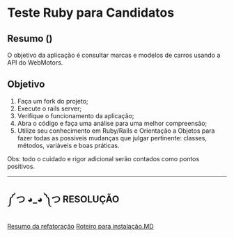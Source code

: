 # Teste Ruby para Candidatos

## Resumo ()

O objetivo da aplicação é consultar marcas e modelos de carros usando a API do WebMotors.

## Objetivo

1. Faça um fork do projeto;
2. Execute o rails server;
3. Verifique o funcionamento da aplicação;
4. Abra o código e faça uma análise para uma melhor compreensão;
5. Utilize seu conhecimento em Ruby/Rails e Orientação a Objetos para fazer todas as possíveis mudanças que julgar pertinente: classes, métodos, variáveis e boas práticas.

Obs: todo o cuidado e rigor adicional serão contados como pontos positivos.

---

## ༼ つ ◕_◕ ༽つ RESOLUÇÃO

[ Resumo da refatoração](REFACTOR.md)
[ Roteiro para instalação.MD](SETUP.md)
